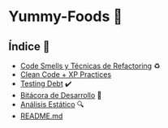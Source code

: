 # Yummy-Foods :bento:

## Índice :ledger:
* [Code Smells y Técnicas de Refactoring](docs/codesmells-refactor-techniques.md) :recycle:
* [Clean Code + XP Practices](docs/clean-code-xp-practices.md) 
* [Testing Debt](docs/TestingDebt.md) :heavy_check_mark: 
* [Bitácora de Desarrollo](docs/changelog.md) :construction:
* [Análisis Estático](docs/static-analysis.md) :mag:
* [README.md](README.md)